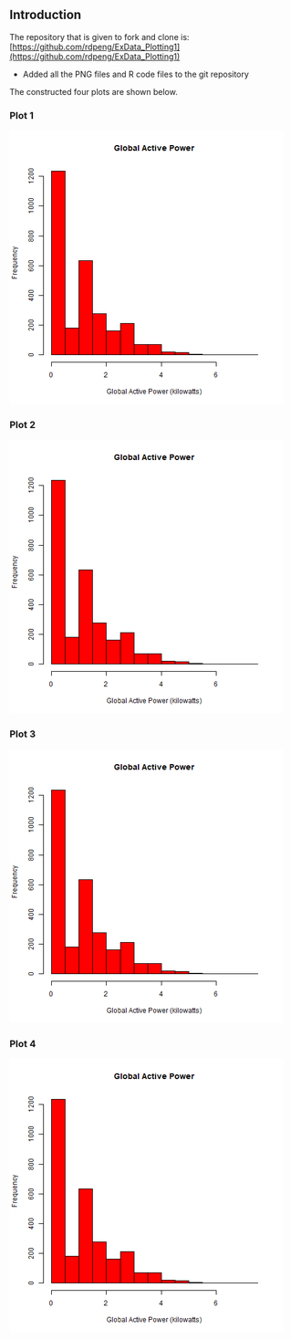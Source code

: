 ## Introduction

The repository that is given to fork and clone is:
[https://github.com/rdpeng/ExData_Plotting1](https://github.com/rdpeng/ExData_Plotting1)


* Added all the PNG files and R code files to the git repository



The constructed four plots are shown below. 


### Plot 1


![plot of plot1](plot1.png) 


### Plot 2

![plot of plot1](plot1.png) 


### Plot 3

![plot of plot1](plot1.png) 

### Plot 4

![plot of plot1](plot1.png) 

